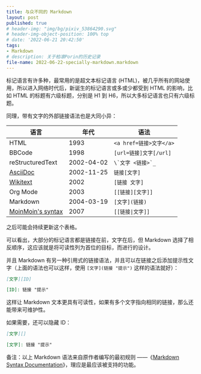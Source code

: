 ```yaml
---
title: 与众不同的 Markdown
layout: post
published: true
# header-img: "img/bg/pixiv_53864290.svg"
# header-img-object-position: 100% top
# date: '2022-06-21 20:42:50'
tags:
- Markdown
# description: 关于柏凛Porin的历史记录
file-name: 2022-06-22-specially-markdown.markdown
---
```


<!-- more -->

标记语言有许多种，最常用的是超文本标记语言 (HTML)，被几乎所有的网站使用，所以进入网络时代后，新诞生的标记语言或多或少都受到 HTML 的影响，比如 HTML 的标题有六级标题，分别是 H1 到 H6，所以大多标记语言也只有六级标题。

同理，带有文字的外部链接语法也是大同小异：

| 语言                  | 年代       | 语法                    |
| --------------------- | ---------- | ----------------------- |
| HTML                  | 1993       | `<a href=链接>文字</a>` |
| BBCode                | 1998       | `[url=链接]文字[/url]`  |
| reStructuredText      | 2002-04-02 | ```\`文字 <链接>`_```   |
| [AsciiDoc][]          | 2002-11-25 | `链接[文字]`            |
| [Wikitext][]          | 2002       | `[链接 文字]`           |
| Org Mode              | 2003       | `[[链接][文字]]`        |
| Markdown              | 2004-03-19 | `[文字](链接)`          |
| [MoinMoin's syntax][] | 2007       | `[[链接\|文字]]`        |

之后可能会持续更新这个表格。

[AsciiDoc]: https://docs.asciidoctor.org/asciidoc/latest/macros/url-macro/
[Wikitext]: https://en.wikipedia.org/wiki/Help:Wikitext
[MoinMoin's syntax]: https://moinmo.in/HelpOnMoinWikiSyntax

可以看出，大部分的标记语言都是链接在前，文字在后，但 Markdown 选择了相反顺序，这应该就是将可读性列为首位的目标，而进行的设计。

并且 Markdown 有另一种引用式的链接语法，并且可以在链接之后添加提示性文字（上面的语法也可以这样，使用 `[文字](链接 "提示")` 这样的语法就好）：

```markdown
[文字][ID]

[ID]: 链接 "提示"
```

这样让 Markdown 文本更具有可读性，如果有多个文字指向相同的链接，那么还能带来可维护性。

如果需要，还可以隐藏 ID：

```markdown
[文字][]

[文字]: 链接 "提示"
```

备注：以上 Markdown 语法来自原作者编写的最初规则 ——《[Markdown Syntax Documentation](https://daringfireball.net/projects/markdown/syntax)》，理应是最应该被支持的功能。
